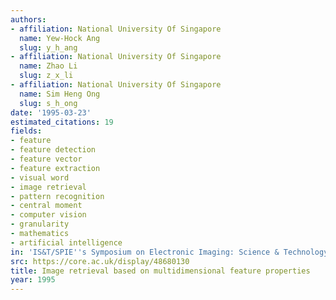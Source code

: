 ```yaml
---
authors:
- affiliation: National University Of Singapore
  name: Yew-Hock Ang
  slug: y_h_ang
- affiliation: National University Of Singapore
  name: Zhao Li
  slug: z_x_li
- affiliation: National University Of Singapore
  name: Sim Heng Ong
  slug: s_h_ong
date: '1995-03-23'
estimated_citations: 19
fields:
- feature
- feature detection
- feature vector
- feature extraction
- visual word
- image retrieval
- pattern recognition
- central moment
- computer vision
- granularity
- mathematics
- artificial intelligence
in: 'IS&T/SPIE''s Symposium on Electronic Imaging: Science & Technology'
src: https://core.ac.uk/display/48680130
title: Image retrieval based on multidimensional feature properties
year: 1995
---
```

